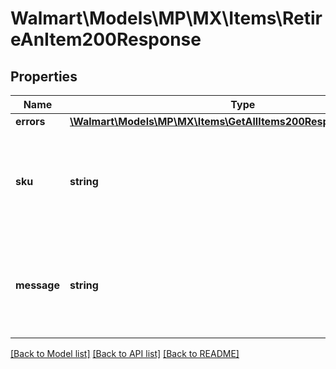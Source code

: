 # Walmart\Models\MP\MX\Items\RetireAnItem200Response

## Properties

Name | Type | Description | Notes
------------ | ------------- | ------------- | -------------
**errors** | [**\Walmart\Models\MP\MX\Items\GetAllItems200ResponseErrorsInner[]**](GetAllItems200ResponseErrorsInner.md) |  | [optional]
**sku** | **string** | An arbitrary alphanumeric unique ID, specified by the seller, which identifies each item. |
**message** | **string** | Message confirming the deletion or retirement of an item from the Walmart Catalog | [optional]


[[Back to Model list]](./) [[Back to API list]](../../../../../README.md#supported-apis) [[Back to README]](../../../../../README.md)

